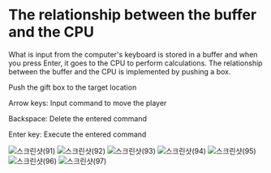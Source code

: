 # The relationship between the buffer and the CPU

What is input from the computer's keyboard is stored in a buffer and when you press Enter, it goes to the CPU to perform calculations. The relationship between the buffer and the CPU is implemented by pushing a box.

Push the gift box to the target location

Arrow keys: Input command to move the player

Backspace: Delete the entered command

Enter key: Execute the entered command

![스크린샷(91)](https://github.com/namgisung/The-relationship-between-the-buffer-and-the-CPU/assets/109130108/716b4bfc-bca6-42df-a064-8c74c183e218)
![스크린샷(92)](https://github.com/namgisung/The-relationship-between-the-buffer-and-the-CPU/assets/109130108/31b44360-b062-48be-8a6a-9b185670d219)
![스크린샷(93)](https://github.com/namgisung/The-relationship-between-the-buffer-and-the-CPU/assets/109130108/acb2e16f-bc8b-419e-a171-b8bf5178006b)
![스크린샷(94)](https://github.com/namgisung/The-relationship-between-the-buffer-and-the-CPU/assets/109130108/4058a110-e7c7-4ba1-9d98-229138a25592)
![스크린샷(95)](https://github.com/namgisung/The-relationship-between-the-buffer-and-the-CPU/assets/109130108/63384507-f28e-4df7-892a-ba220b6ffc38)
![스크린샷(96)](https://github.com/namgisung/The-relationship-between-the-buffer-and-the-CPU/assets/109130108/950a41c1-ac8e-420d-9bb4-c51638ef6f1e)
![스크린샷(97)](https://github.com/namgisung/The-relationship-between-the-buffer-and-the-CPU/assets/109130108/75d9417c-df94-45f3-90a9-b4e1c947b150)
